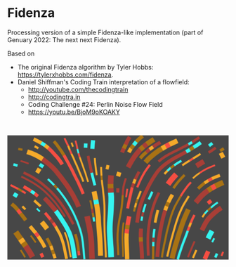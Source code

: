 # Fidenza

Processing version of a simple Fidenza-like implementation (part of Genuary 2022: The next next Fidenza).

Based on
* The original Fidenza algorithm by Tyler Hobbs: https://tylerxhobbs.com/fidenza.
* Daniel Shiffman's Coding Train interpretation of a flowfield:
  * http://youtube.com/thecodingtrain
  * http://codingtra.in
  * Coding Challenge #24: Perlin Noise Flow  Field
  * https://youtu.be/BjoM9oKOAKY

</br>
<p align="center">
  <img src="images/fidenza-3344.png" width="650px"/>
</p>
